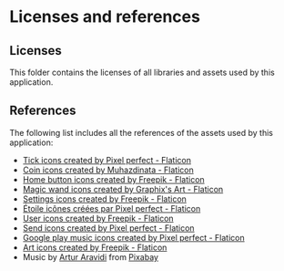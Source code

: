 # Licenses and references

## Licenses

This folder contains the licenses of all libraries and assets used by this application.

## References

The following list includes all the references of the assets used by this application:

- <a href="https://www.flaticon.com/free-icons/tick" title="tick icons">Tick icons created by Pixel perfect - Flaticon</a>
- <a href="https://www.flaticon.com/free-icons/coin" title="coin icons">Coin icons created by Muhazdinata - Flaticon</a>
- <a href="https://www.flaticon.com/free-icons/home-button" title="home button icons">Home button icons created by Freepik - Flaticon</a>
- <a href="https://www.flaticon.com/free-icons/magic-wand" title="magic wand icons">Magic wand icons created by Graphix's Art - Flaticon</a>
- <a href="https://www.flaticon.com/free-icons/settings" title="settings icons">Settings icons created by Freepik - Flaticon</a>
- <a href="https://www.flaticon.com/fr/icones-gratuites/etoile" title="étoile icônes">Étoile icônes créées par Pixel perfect - Flaticon</a>
- <a href="https://www.flaticon.com/free-icons/user" title="user icons">User icons created by Freepik - Flaticon</a>
- <a href="https://www.flaticon.com/free-icons/send" title="send icons">Send icons created by Pixel perfect - Flaticon</a>
- <a href="https://www.flaticon.com/free-icons/google-play-music" title="google play music icons">Google play music icons created by Pixel perfect - Flaticon</a>
- <a href="https://www.flaticon.com/free-icons/art" title="art icons">Art icons created by Freepik - Flaticon</a>
- Music by <a href="https://pixabay.com/fr/users/arturaravidimusic-37133175/?utm_source=link-attribution&utm_medium=referral&utm_campaign=music&utm_content=160360">Artur Aravidi</a> from <a href="https://pixabay.com/music//?utm_source=link-attribution&utm_medium=referral&utm_campaign=music&utm_content=160360">Pixabay</a>